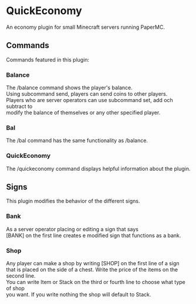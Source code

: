 # QuickEconomy

An economy plugin for small Minecraft servers running PaperMC.  

## Commands

Commands featured in this plugin:  
### Balance  

The /balance command shows the player's balance.  
Using subcommand send, players can send coins to other players.  
Players who are server operators can use subcommand set, add och subtract to  
modify the balance of themselves or any other specified player.

### Bal  

The /bal command has the same functionality as /balance.  

### QuickEconomy  

The /quickeconomy command displays helpful information about the plugin.

## Signs

This plugin modifies the behavior of the different signs.  

### Bank

As a server operator placing or editing a sign that says  
[BANK] on the first line creates e modified sign that functions as a bank.  

### Shop

Any player can make a shop by writing [SHOP] on the first line of a sign  
that is placed on the side of a chest. Write the price of the items on the second line.  
You can write Item or Stack on the third or fourth line to choose what type of shop  
you want. If you write nothing the shop will default to Stack.  
